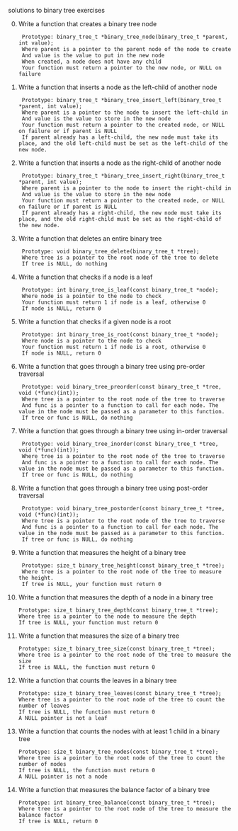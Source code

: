 solutions to binary tree exercises

0. Write a function that creates a binary tree node

		Prototype: binary_tree_t *binary_tree_node(binary_tree_t *parent, int value);
		Where parent is a pointer to the parent node of the node to create
		And value is the value to put in the new node
		When created, a node does not have any child
		Your function must return a pointer to the new node, or NULL on failure

1. Write a function that inserts a node as the left-child of another node

		Prototype: binary_tree_t *binary_tree_insert_left(binary_tree_t *parent, int value);
		Where parent is a pointer to the node to insert the left-child in
		And value is the value to store in the new node
		Your function must return a pointer to the created node, or NULL on failure or if parent is NULL
		If parent already has a left-child, the new node must take its place, and the old left-child must be set as the left-child of the new node.

2. Write a function that inserts a node as the right-child of another node

		Prototype: binary_tree_t *binary_tree_insert_right(binary_tree_t *parent, int value);
		Where parent is a pointer to the node to insert the right-child in
		And value is the value to store in the new node
		Your function must return a pointer to the created node, or NULL on failure or if parent is NULL
		If parent already has a right-child, the new node must take its place, and the old right-child must be set as the right-child of the new node.

3. Write a function that deletes an entire binary tree

		Prototype: void binary_tree_delete(binary_tree_t *tree);
		Where tree is a pointer to the root node of the tree to delete
		If tree is NULL, do nothing

4. Write a function that checks if a node is a leaf

		Prototype: int binary_tree_is_leaf(const binary_tree_t *node);
		Where node is a pointer to the node to check
		Your function must return 1 if node is a leaf, otherwise 0
		If node is NULL, return 0

5. Write a function that checks if a given node is a root

		Prototype: int binary_tree_is_root(const binary_tree_t *node);
		Where node is a pointer to the node to check
		Your function must return 1 if node is a root, otherwise 0
		If node is NULL, return 0

6. Write a function that goes through a binary tree using pre-order traversal

		Prototype: void binary_tree_preorder(const binary_tree_t *tree, void (*func)(int));
		Where tree is a pointer to the root node of the tree to traverse
		And func is a pointer to a function to call for each node. The value in the node must be passed as a parameter to this function.
		If tree or func is NULL, do nothing

7. Write a function that goes through a binary tree using in-order traversal

		Prototype: void binary_tree_inorder(const binary_tree_t *tree, void (*func)(int));
		Where tree is a pointer to the root node of the tree to traverse
		And func is a pointer to a function to call for each node. The value in the node must be passed as a parameter to this function.
		If tree or func is NULL, do nothing

8. Write a function that goes through a binary tree using post-order traversal

		Prototype: void binary_tree_postorder(const binary_tree_t *tree, void (*func)(int));
		Where tree is a pointer to the root node of the tree to traverse
		And func is a pointer to a function to call for each node. The value in the node must be passed as a parameter to this function.
		If tree or func is NULL, do nothing

9. Write a function that measures the height of a binary tree

		Prototype: size_t binary_tree_height(const binary_tree_t *tree);
		Where tree is a pointer to the root node of the tree to measure the height.
		If tree is NULL, your function must return 0

10. Write a function that measures the depth of a node in a binary tree

		Prototype: size_t binary_tree_depth(const binary_tree_t *tree);
		Where tree is a pointer to the node to measure the depth
		If tree is NULL, your function must return 0

11. Write a function that measures the size of a binary tree

		Prototype: size_t binary_tree_size(const binary_tree_t *tree);
		Where tree is a pointer to the root node of the tree to measure the size
		If tree is NULL, the function must return 0

12. Write a function that counts the leaves in a binary tree

		Prototype: size_t binary_tree_leaves(const binary_tree_t *tree);
		Where tree is a pointer to the root node of the tree to count the number of leaves
		If tree is NULL, the function must return 0
		A NULL pointer is not a leaf

13. Write a function that counts the nodes with at least 1 child in a binary tree

		Prototype: size_t binary_tree_nodes(const binary_tree_t *tree);
		Where tree is a pointer to the root node of the tree to count the number of nodes
		If tree is NULL, the function must return 0
		A NULL pointer is not a node

14. Write a function that measures the balance factor of a binary tree

		Prototype: int binary_tree_balance(const binary_tree_t *tree);
		Where tree is a pointer to the root node of the tree to measure the balance factor
		If tree is NULL, return 0

